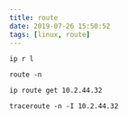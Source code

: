 ```yaml
---
title: route
date: 2019-07-26 15:50:52
tags: [linux, route]
---
```


```shell
ip r l

route -n

ip route get 10.2.44.32

traceroute -n -I 10.2.44.32
```